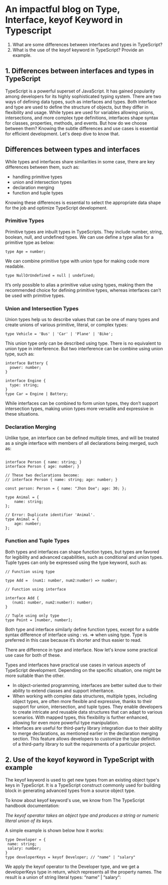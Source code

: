 # An impactful blog on Type, Interface, keyof Keyword in Typescript


1. What are some differences between interfaces and types in TypeScript?
2. What is the use of the keyof keyword in TypeScript? Provide an example.

## 1. Differences between interfaces and types in TypeScript

TypeScript is a powerful superset of JavaScript. It has gained popularity among developers for its highly sophisticated typing system. There are two ways of defining data types, such as interfaces and types. Both interface and type are used to define the structure of objects, but they differ in flexibility and usage. While types are used for variables allowing unions, intersections, and more complex type definitions, interfaces shape syntax for classes, properties, methods, and events. But how do we choose between them? Knowing the subtle differences and use cases is essential for efficient development. Let's deep dive to know that.

## Differences between types and interfaces
While types and interfaces share similarities in some case, there are key differences between them, such as:

- handling primitive types
- union and intersection types
- declaration merging
- function and tuple types

Knowing these differences is essential to select the appropriate data shape for the job and optimize TypeScript development.

### Primitive Types

Primitive types are inbuilt types in TypeScripts. They include number, string, boolean, null, and undefined types.
We can use define a type alias for a primitive type as below:

```
type Age = number;

```
We can combine primitive type with union type for making code more readable.

```
type NullOrUndefined = null | undefined;

```

It’s only possible to alias a primitive value using types, making them the recommended choice for defining primitive types, whereas interfaces can’t be used with primitive types.


### Union and Intersection Types

Union types help us to describe values that can be one of many types and create unions of various primitive, literal, or complex types:

```
type Vehicle = 'Bus' | 'Car' | 'Plane' | 'Bike';

```

This union type only can be described using type. There is no equivalent to union type in interference. But two interference can be combine using union type, such as:

```
interface Battery {
  power: number;
}

interface Engine {
  type: string;
}
type Car = Engine | Battery;

```

While interfaces can be combined to form union types, they don’t support intersection types, making union types more versatile and expressive in these situations.

### Declaration Merging

Unlike type, an interface can be defined multiple times, and will be treated as a single interface with members of all declarations being merged, such as:

```

interface Person { name: string; }
interface Person { age: number; }

// These two declarations become:
// interface Person { name: string; age: number; }

const person: Person = { name: "Jhon Doe"; age: 30; };

type Animal = {
    name: string;
};

// Error: Duplicate identifier 'Animal'.    
type Animal = { 
    age: number;
};

```

### Function and Tuple Types

Both types and interfaces can shape function types, but types are favored for legibility and advanced capabilities, such as conditional and union types. Tuple types can only be expressed using the type keyword, such as:

```
// Function using type

type Add =  (num1: number, num2:number) => number;

// Function using interface

interface Add {
   (num1: number, num2:number): number;
}

// Tuple using only type
type Point = [number, number];

```

Both type and interface similarly define function types, except for a subtle syntax difference of interface using : vs. => when using type. Type is preferred in this case because it’s shorter and thus easier to read.

There are difference in type and interface. Now let's know some practical use case for both of these.

Types and interfaces have practical use cases in various aspects of TypeScript development. Depending on the specific situation, one might be more suitable than the other.

- In object-oriented programming, interfaces are better suited due to their ability to extend classes and support inheritance. 
- When working with complex data structures, multiple types, including object types, are often more flexible and expressive, thanks to their support for union, intersection, and tuple types. They enable developers to create intricate and reusable data structures that can adapt to various scenarios. With mapped types, this flexibility is further enhanced, allowing for even more powerful type manipulation.
- Interfaces are useful for third-party library integration due to their ability to merge declarations, as mentioned earlier in the declaration merging section. This feature allows developers to customize the type definition of a third-party library to suit the requirements of a particular project.

## 2. Use of the keyof keyword in TypeScript with example

The keyof keyword is used to get new types from an existing object type's keys in TypeScript. It is a TypeScript construct commonly used for building block in generating advanced types from a source object type.

To know about keyof keyword's use, we know from The TypeScript handbook documentation:

*The keyof operator takes an object type and produces a string or numeric literal union of its keys.*

A simple example is shown below how it works:

```
type Developer = {
 name: string;
 salary: number;
} 
type developerKeys = keyof Developer; // "name" | "salary"

```
We apply the keyof operator to the Developer type, and we get a developerKeys type in return, which represents all the property names. The result is a union of string literal types: “name” | “salary“: